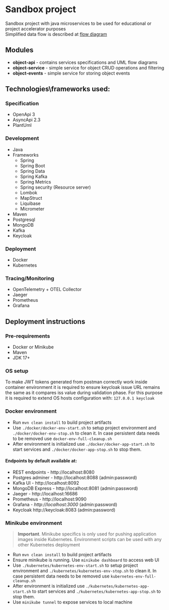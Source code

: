 # Sandbox project

Sandbox project with java microservices to be used for educational or project accelerator purposes  
Simplified data flow is described at [flow diagram](./object-api/src/main/resources/flows/object-modify.puml)

## Modules

- **object-api** - contains services specifications and UML flow diagrams
- **object-service** - simple service for object CRUD operations and filtering
- **object-events** - simple service for storing object events

## Technologies\frameworks used:

### Specification

- OpenApi 3
- AsyncApi 2.3
- PlantUml

### Development

- Java
- Frameworks
    - Spring
    - Spring Boot
    - Spring Data
    - Spring Kafka
    - Spring Metrics
    - Spring security (Resource server)
    - Lombok
    - MapStruct
    - Liquibase
    - Micrometer
- Maven
- Postgresql
- MongoDB
- Kafka
- Keycloak

### Deployment

- Docker
- Kubernetes

### Tracing/Monitoring

- OpenTelemetry + OTEL Collector
- Jaeger
- Prometheus
- Grafana

## Deployment instructions

### Pre-requirements
 - Docker or Minikube
 - Maven
 - JDK 17+

### OS setup 
To make JWT tokens generated from postman correctly work inside container environment it is required to ensure keycloak issue URL remains the same as it compares iss value during validation phase. For this purpose it is required to extend OS hosts configuration with: 
```127.0.0.1 keycloak```

### Docker environment

- Run ```mvn clean install``` to build project artifacts
- Use ```./docker/docker-env-start.sh``` to setup project environment and ```./docker/docker-env-stop.sh``` to clean it.
  In case persistent data needs to be removed use ```docker-env-full-cleanup.sh```
- After environment is initialized use ```./docker/docker-app-start.sh``` to start services
  and ```./docker/docker-app-stop.sh``` to stop them.

#### Endpoints by default available at:

- REST endpoints - http://localhost:8080
- Postgres adminer - http://localhost:8088 (admin:password)
- Kafka UI - http://localhost:8092
- MongoDB Express - http://localhost:8081 (admin:password)
- Jaeger - http://localhost:16686
- Prometheus - http://localhost:9090
- Grafana - _http://localhost:3000_ (admin:password)
- Keycloak http://keycloak:8083 (admin:password)

### Minikube environment

> **Important**. Minikube specifics is only used for pushing application images inside Kubernetes. Environment scripts
> can be used with any other Kubernetes deployment

- Run ```mvn clean install``` to build project artifacts
- Ensure minikube is running. Use ```minikube dashboard``` to access web UI
- Use ```./kubernetes/kubernetes-env-start.sh``` to setup project environment
  and ```./kubernetes/kubernetes-env-stop.sh``` to clean it. In case persistent data needs to be removed
  use ```kubernetes-env-full-cleanup.sh```
- After environment is initialized use ```./kubernetes/kubernetes-app-start.sh``` to start services
  and ```./kubernetes/kubernetes-app-stop.sh``` to stop them.
- Use ```minikube tunnel``` to expose services to local machine